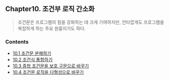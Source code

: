 ## Chapter10. 조건부 로직 간소화
> 조건문은 프로그램의 힘을 강화하는 데 크게 기여하지만, 안타깝게도 프로그램을 복잡하게 하는 주요 원흉이기도 하다.

### Contents
- [10.1 조건문 분해하기](./10.01_조건문분해하기/README.md)
- [10.2 조건식 통합하기](./10.02_조건식통합하기/README.md)
- [10.3 중첩 조건문을 보호 구문으로 바꾸기](./10.03_중첩조건문을보호구문으로바꾸기/README.md)
- [10.4 조건문 로직을 다형성으로 바꾸기](./10.04_조건문로직을다형성으로바꾸기/README.md)